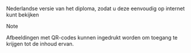 Nederlandse versie van het diploma, zodat u deze eenvoudig op internet kunt bekijken    

> [!NOTE]
> Afbeeldingen met QR-codes kunnen ingedrukt worden om toegang te krijgen tot de inhoud ervan.
